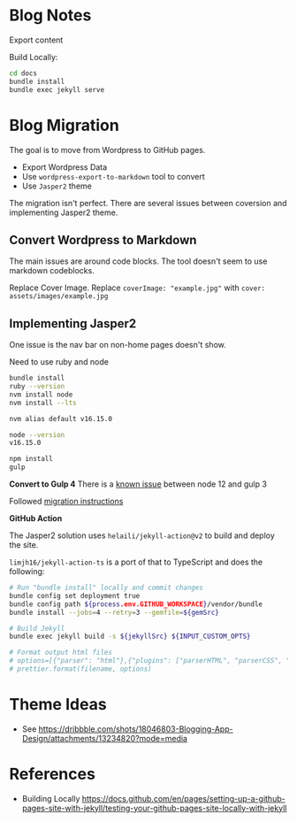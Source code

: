 # Blog Notes
Export content

Build Locally:

```bash
cd docs
bundle install
bundle exec jekyll serve
```

# Blog Migration

The goal is to move from Wordpress to GitHub pages.

* Export Wordpress Data
* Use `wordpress-export-to-markdown` tool to convert
* Use `Jasper2` theme

The migration isn't perfect. There are several issues between coversion and implementing Jasper2 theme.

## Convert Wordpress to Markdown

The main issues are around code blocks. The tool doesn't seem to use markdown codeblocks.

Replace Cover Image. Replace `coverImage: "example.jpg"` with `cover: assets/images/example.jpg`

## Implementing Jasper2

One issue is the nav bar on non-home pages doesn't show.

Need to use ruby and node
```bash
bundle install
ruby --version
nvm install node
nvm install --lts

nvm alias default v16.15.0

node --version
v16.15.0

npm install
gulp
```

**Convert to Gulp 4**
There is a [known issue](https://stackoverflow.com/questions/55921442/how-to-fix-referenceerror-primordials-is-not-defined-in-node-js/60921145#60921145) between node 12 and gulp 3

Followed [migration instructions](https://www.sitepoint.com/how-to-migrate-to-gulp-4/)


**GitHub Action**

The Jasper2 solution uses `helaili/jekyll-action@v2` to build and deploy the site.

`limjh16/jekyll-action-ts` is a port of that to TypeScript and does the following:

```bash
# Run "bundle install" locally and commit changes
bundle config set deployment true
bundle config path ${process.env.GITHUB_WORKSPACE}/vendor/bundle
bundle install --jobs=4 --retry=3 --gemfile=${gemSrc}

# Build Jekyll 
bundle exec jekyll build -s ${jekyllSrc} ${INPUT_CUSTOM_OPTS}

# Format output html files
# options=[{"parser": "html"},{"plugins": ["parserHTML", "parserCSS", "parserJS"]}]
# prettier.format(filename, options)
```

# Theme Ideas
- See https://dribbble.com/shots/18046803-Blogging-App-Design/attachments/13234820?mode=media

# References
- Building Locally https://docs.github.com/en/pages/setting-up-a-github-pages-site-with-jekyll/testing-your-github-pages-site-locally-with-jekyll
